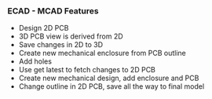 ### ECAD - MCAD Features
- Design 2D PCB
- 3D PCB view is derived from 2D
- Save changes in 2D to 3D
- Create new mechanical enclosure from PCB outline
- Add holes
- Use get latest to fetch changes to 2D PCB
- Create new mechanical design, add enclosure and PCB
- Change outline in 2D PCB, save all the way to final model